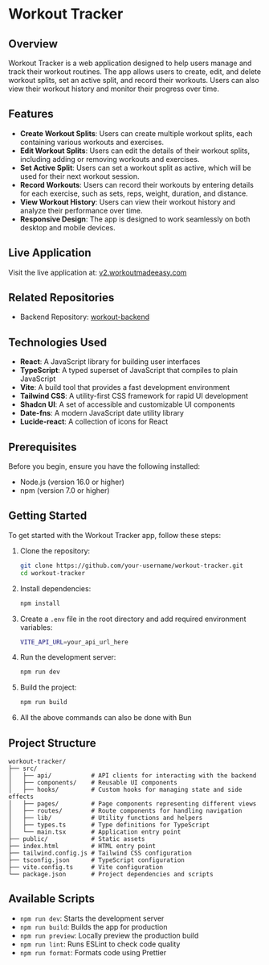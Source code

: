 # Workout Tracker

## Overview

Workout Tracker is a web application designed to help users manage and track their workout routines. The app allows users to create, edit, and delete workout splits, set an active split, and record their workouts. Users can also view their workout history and monitor their progress over time.

## Features

- **Create Workout Splits**: Users can create multiple workout splits, each containing various workouts and exercises.
- **Edit Workout Splits**: Users can edit the details of their workout splits, including adding or removing workouts and exercises.
- **Set Active Split**: Users can set a workout split as active, which will be used for their next workout session.
- **Record Workouts**: Users can record their workouts by entering details for each exercise, such as sets, reps, weight, duration, and distance.
- **View Workout History**: Users can view their workout history and analyze their performance over time.
- **Responsive Design**: The app is designed to work seamlessly on both desktop and mobile devices.

## Live Application

Visit the live application at: [v2.workoutmadeeasy.com](https://v2.workoutmadeeasy.com)

## Related Repositories

- Backend Repository: [workout-backend](https://github.com/RiadMefti/workout-backend)

## Technologies Used

- **React**: A JavaScript library for building user interfaces
- **TypeScript**: A typed superset of JavaScript that compiles to plain JavaScript
- **Vite**: A build tool that provides a fast development environment
- **Tailwind CSS**: A utility-first CSS framework for rapid UI development
- **Shadcn UI**: A set of accessible and customizable UI components
- **Date-fns**: A modern JavaScript date utility library
- **Lucide-react**: A collection of icons for React

## Prerequisites

Before you begin, ensure you have the following installed:

- Node.js (version 16.0 or higher)
- npm (version 7.0 or higher)

## Getting Started

To get started with the Workout Tracker app, follow these steps:

1. Clone the repository:

   ```sh
   git clone https://github.com/your-username/workout-tracker.git
   cd workout-tracker
   ```

2. Install dependencies:

   ```sh
   npm install
   ```

3. Create a `.env` file in the root directory and add required environment variables:

   ```sh
   VITE_API_URL=your_api_url_here
   ```

4. Run the development server:

   ```sh
   npm run dev
   ```

5. Build the project:

   ```sh
   npm run build
   ```

6. All the above commands can also be done with Bun

## Project Structure

```
workout-tracker/
├── src/
│   ├── api/           # API clients for interacting with the backend
│   ├── components/    # Reusable UI components
│   ├── hooks/         # Custom hooks for managing state and side effects
│   ├── pages/         # Page components representing different views
│   ├── routes/        # Route components for handling navigation
│   ├── lib/           # Utility functions and helpers
│   ├── types.ts       # Type definitions for TypeScript
│   └── main.tsx       # Application entry point
├── public/            # Static assets
├── index.html         # HTML entry point
├── tailwind.config.js # Tailwind CSS configuration
├── tsconfig.json      # TypeScript configuration
├── vite.config.ts     # Vite configuration
└── package.json       # Project dependencies and scripts
```

## Available Scripts

- `npm run dev`: Starts the development server
- `npm run build`: Builds the app for production
- `npm run preview`: Locally preview the production build
- `npm run lint`: Runs ESLint to check code quality
- `npm run format`: Formats code using Prettier
